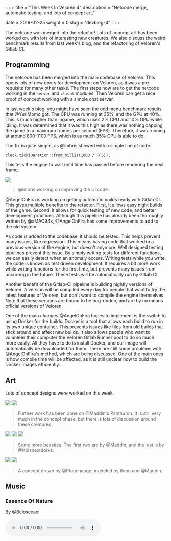+++
title = "This Week In Veloren 4"
description = "Netcode merge, automatic testing, and lots of concept art."

date = 2019-02-25
weight = 0
slug = "devblog-4"
+++

The netcode was merged into the refactor! Lots of concept art has been worked on, with lots of interesting new creatures. We also discuss the weird benchmark results from last week's blog, and the refactoring of Veloren's Gitlab CI.

## Programming

The netcode has been merged into the main codebase of Veloren. This opens lots of new doors for development on Veloren, as it was a pre-requisite for many other tasks. The first steps now are to get the netcode working in the `server` and `client` modules. Then Veloren can get a nice proof of concept working with a simple chat server.

In last week's blog, you might have seen the odd menu benchmark results that @YuriMomo got. The CPU was running at 35%, and the GPU at 40%. This is much higher than ingame, which uses 2% CPU and 10% GPU while idling. It was determined that it was this high as there was nothing capping the game to a maximum frames per second (FPS). Therefore, it was running at around 800-1100 FPS, which is as much 35% CPU is able to do.

The fix is quite simple, as @imbris showed with a simple line of code.

`clock.tick(Duration::from_millis(1000 / FPS));`

This tells the engine to wait until time has passed before rendering the next frame.

<img src="https://cdn.discordapp.com/attachments/449602562165833760/548714245382995974/ui.gif"/>

> @imbris working on improving the UI code

@AngelOnFira is working on getting automatic builds ready with Gitlab CI. This gives multiple benefits to the refactor. First, it allows easy night builds of the game. Second, it allows for quick testing of new code, and better development practices. Although this pipeline has already been thoroughly written by @xMAC94x, @AngelOnFira has some improvements to add to the old system.

As code is added to the codebase, it should be tested. This helps prevent many issues, like regression. This means having code that worked in a previous version of the engine, but doesn't anymore. Well designed testing pipelines prevent this issue. By simply writing tests for different functions, we can easily detect when an anomaly occurs. Writing tests while you write the code is known as test driven development. It requires a bit more work while writing functions for the first time, but prevents many issues from occurring in the future. These tests will be automatically run by Gitlab CI.

Another benefit of the Gitlab-CI pipeline is building nightly versions of Veloren. A version will be compiled every day for people that want to try the latest features of Veloren, but don't want to compile the engine themselves. Note that these versions are bound to be bug-ridden, and are by no means official versions of Veloren.

One of the main changes @AngelOnFira hopes to implement is the switch to using Docker for the builds. Docker is a tool that allows each build to run in its own unique container. This prevents issues like files from old builds that stick around and affect new builds. It also allows people who want to volunteer their computer the Veloren Gitlab Runner pool to do so much more easily. All they have to do is install Docker, and our image will automatically be downloaded for them. There are still some problems with @AngelOnFira's method, which are being discussed. One of the main ones is how compile time will be affected, as it is still unclear how to build the Docker images efficiently.

## Art

Lots of concept designs were worked on this week.

<img src="https://cdn.discordapp.com/attachments/546891221562294272/548922023724711993/All_in_one.png"/>

<img src="https://cdn.discordapp.com/attachments/546891221562294272/548922024257650738/Panthuron_rendered.png"/>

> Further work has been done on @Maddin's Panthuron. It is still very much in the concept phase, but there is lots of discussion around these creatures.

<img src="https://cdn.discordapp.com/attachments/449660795857403905/548614792147894286/Winged_Eye.png"/>

<img src="https://cdn.discordapp.com/attachments/449660795857403905/548540215090741248/Toucan.png"/>

<img src="https://cdn.discordapp.com/attachments/449660795857403905/549374733905559553/servant_of_Athuhu_fin.png"/>

> Some more beasties. The first two are by @Maddin, and the last is by @Kidsnextdorks.

<img src="https://media.discordapp.net/attachments/450039871650660374/547469859051667456/9lUgCSiBmMjF89RLxVcdNkddU93kYvJydEKL-2sI7BdK9K9e0T4b5rokszIf0PRA0OoxSRIJJk7n1HM16L5WBb-pmc1LKgANG6z3.png"/>

<img src="https://media.discordapp.net/attachments/449660795857403905/548553902916763648/Syrinx_2.png"/>

> A concept drawn by @Pfauenauge, modeled by them and @Maddin.

## Music

### Essence Of Nature
By @Belosceani

<audio controls>
  <source src="https://cdn.discordapp.com/attachments/548898973193338908/548901433378865152/Essence_of_Nature.ogg" type="audio/ogg">
Your browser does not support the audio element.
</audio>